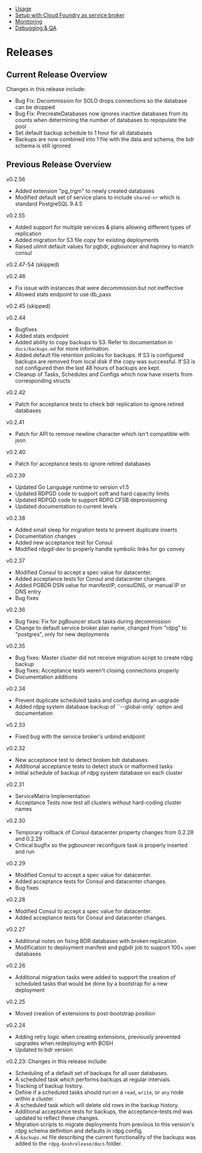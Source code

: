 -	[Usage](https://github.com/starkandwayne/rdpg-boshrelease#usage-configuration--delpoyment)
-	[Setup with Cloud Foundry as service broker](https://github.com/starkandwayne/rdpg-boshrelease/blob/master/docs/cloudfoundry.md)
-	[Monitoring](https://github.com/starkandwayne/rdpg-boshrelease/blob/master/docs/monitoring.md)
-	[Debugging & QA](https://github.com/starkandwayne/rdpg-boshrelease#debugging--qa)

# Releases

## Current Release Overview
Changes in this release include:
 - Bug Fix: Decommission for SOLO drops connections so the database can be dropped
 - Bug Fix: PrecreateDatabases now ignores inactive databases from its counts when determining the number of databases to repopulate the pool
 - Set default backup schedule to 1 hour for all databases
 - Backups are now combined into 1 file with the data and schema, the bdr schema is still ignored

## Previous Release Overview
v0.2.56
 - Added extension "pg_trgm" to newly created databases
 - Modified default set of service plans to include `shared-nr` which is standard PostgreSQL 9.4.5

v0.2.55
 - Added support for multiple services & plans allowing different types of replication
 - Added migration for S3 file copy for existing deployments
 - Raised ulimit default values for pgbdr, pgbouncer and haproxy to match consul

v0.2.47-54 (skipped)

v0.2.46
 - Fix issue with instances that were decommission but not ineffective
 - Allowed stats endpoint to use db_pass

v0.2.45 (skipped)

v0.2.44
 - Bugfixes
 - Added stats endpoint
 - Added ability to copy backups to S3.  Refer to documentation in `docs/backups.md` for more information.
 - Added default file retention policies for backups.  If S3 is configured backups are removed from local disk if the copy was successful.  If S3 is not configured then the last 48 hours of backups are kept.
 - Cleanup of Tasks, Schedules and Configs which now have inserts from corresponding structs

v0.2.42
 - Patch for acceptance tests to check bdr replication to ignore retired databases

v0.2.41
 - Patch for API to remove newline character which isn't compatible with json

v0.2.40
 - Patch for acceptance tests to ignore retired databases

v0.2.39
 - Updated Go Language runtime to version v1.5
 - Updated RDPGD code to support soft and hard capacity limits
 - Updated RDPGD code to support RDPG CFSB deprovisioning
 - Updated documentation to current levels

v0.2.38
 - Added small sleep for migration tests to prevent duplicate inserts
 - Documentation changes
 - Added new acceptance test for Consul
 - Modified rdpgd-dev to properly handle symbolic links for go convey

v0.2.37
 - Modified Consul to accept a spec value for datacenter.
 - Added acceptance tests for Consul and datacenter changes.
 - Added PGBDR DSN value for manifestIP, consulDNS, or manual IP or DNS entry
 - Bug fixes

v0.2.36
 - Bug fixes: Fix for pgBouncer stuck tasks during decommission
 - Change to default service broker plan name, changed from "rdpg" to "postgres", only for new deployments

v0.2.35
 - Bug fixes: Master cluster did not receive migration script to create rdpg backup
 - Bug fixes: Acceptance tests weren't closing connections properly
 - Documentation additions

v0.2.34
 - Prevent duplicate scheduled tasks and configs during an upgrade
 - Added rdpg system database backup of ``--global-only` option and documentation

v0.2.33
 - Fixed bug with the service broker's unbind endpoint

v0.2.32
 - New acceptance test to detect broken bdr databases
 - Additional acceptance tests to detect stuck or malformed tasks
 - Initial schedule of backup of rdpg system database on each cluster

v0.2.31
 - ServiceMatrix Implementation
 - Acceptance Tests now test all clusters without hard-coding cluster names

v0.2.30
 - Temporary rollback of Consul datacenter property changes from 0.2.28 and 0.2.29
 - Critical bugfix so the pgbouncer reconfigure task is properly inserted and run

v0.2.29
 - Modified Consul to accept a spec value for datacenter.
 - Added acceptance tests for Consul and datacenter changes.
 - Bug fixes

v0.2.28
 - Modified Consul to accept a spec value for datacenter.
 - Added acceptance tests for Consul and datacenter changes.

v0.2.27
 - Additional notes on fixing BDR databases with broken replication.
 - Modification to deployment manifest and pgbdr job to support 100+ user databases

v0.2.26
 - Additional migration tasks were added to support the creation of scheduled tasks that would be done by a bootstrap for a new deployment

v0.2.25
 - Moved creation of extensions to post-bootstrap position

v0.2.24
 - Adding retry logic when creating extensions, previously prevented upgrades when redeploying with BOSH
 - Updated to bdr version

v0.2.23: Changes in this release include:
 - Scheduling of a default set of backups for all user databases.
 - A scheduled task which performs backups at regular intervals.
 - Tracking of backup history.
 - Define if a scheduled tasks should run on a `read`, `write`, or `any` node within a cluster.
 - A scheduled task which will delete old rows in the backup history.
 - Additional acceptance tests for backups, the acceptance-tests.md was updated to reflect these changes.
 - Migration scripts to migrate deployments from previous to this version's rdpg schema definition and defaults in rdpg.config.
 - A `backups.md` file describing the current functionality of the backups was added to the `rdpg-boshrelease/docs` folder.
